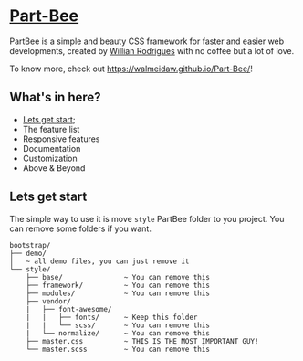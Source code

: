# [Part-Bee](https://walmeidaw.github.io/Part-Bee/)
PartBee is a simple and beauty CSS framework for faster and easier web developments, created by [Willian Rodrigues](http://twitter.com/walmeidaw) with no coffee but a lot of love.

To know more, check out https://walmeidaw.github.io/Part-Bee/!

## What's in here?

- [Lets get start](#lets-get-start);
- The feature list
- Responsive features
- Documentation
- Customization
- Above & Beyond

## Lets get start

The simple way to use it is move `style` PartBee folder to you project. You can remove some folders if you want. 

```
bootstrap/
├── demo/
│   ~ all demo files, you can just remove it
└── style/
    ├── base/               ~ You can remove this
    ├── framework/          ~ You can remove this
    ├── modules/            ~ You can remove this
    ├── vendor/
    |   ├── font-awesome/
    |   |   ├── fonts/      ~ Keep this folder
    |   |   └── scss/       ~ You can remove this
    |   └── normalize/      ~ You can remove this
    ├── master.css          ~ THIS IS THE MOST IMPORTANT GUY!
    └── master.scss         ~ You can remove this
```
